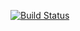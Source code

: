 [![Build Status](https://github.com/cinovo/cloudconductor-agent-redhat/actions/workflows/build.yml/badge.svg)](https://github.com/cinovo/cloudconductor-agent-redhat/actions/workflows/build.yml)
